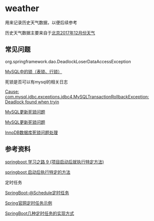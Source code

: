 # weather

用来记录历史天气数据，以便后续参考

历史天气数据主要来自于[北京2017年12月份天气](http://lishi.tianqi.com/beijing/201712.html)

## 常见问题

org.springframework.dao.DeadlockLoserDataAccessException

[MySQL中的锁（表锁、行锁）](https://www.cnblogs.com/chenqionghe/p/4845693.html)

死锁是否可以有mysql的相关日志

[Cause: com.mysql.jdbc.exceptions.jdbc4.MySQLTransactionRollbackException: Deadlock found when tryin](https://blog.csdn.net/zheng0518/article/details/54695605)

[MySQL更新死锁问题](http://ju.outofmemory.cn/entry/199937)

[MySQL更新死锁问题](https://www.cnblogs.com/softidea/p/5816502.html)

[InnoDB数据库死锁问题处理](https://www.jb51.net/article/81020.htm)

## 参考资料

[springboot 学习之路 9 (项目启动后就执行特定方法)](https://www.cnblogs.com/huhongy/p/8183390.html)

[springboot 启动后执行特定的方法](https://blog.csdn.net/nimoyaoww/article/details/79299201)

定时任务

[SpringBoot-@Schedule定时任务](https://blog.csdn.net/ysp_0607/article/details/71430281)

[Spring官网定时任务示例](https://spring.io/guides/gs/scheduling-tasks/)

[SpringBoot几种定时任务的实现方式](https://blog.csdn.net/wqh8522/article/details/79224290)